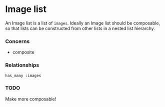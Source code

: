 Image list
==========

An Image list is a list of `images`. Ideally an Image list should be composable, so that lists can be constructed from other lists in a nested list hierarchy.

### Concerns

-	composite

### Relationships

`has_many :images`

### TODO

Make more composable!
